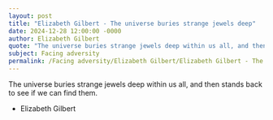 ```yaml
---
layout: post
title: "Elizabeth Gilbert - The universe buries strange jewels deep"
date: 2024-12-28 12:00:00 -0000
author: Elizabeth Gilbert
quote: "The universe buries strange jewels deep within us all, and then stands back to see if we can find them."
subject: Facing adversity
permalink: /Facing adversity/Elizabeth Gilbert/Elizabeth Gilbert - The universe buries strange jewels deep
---
```


The universe buries strange jewels deep within us all, and then stands back to see if we can find them.

- Elizabeth Gilbert
